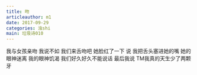 ```yaml
---
title: 吻
articleauthor: m1
date: 2017-09-29
categories: 浊shi
main: 垃圾诗010
---
```


我与女孩亲吻
我说不如
我们来舌吻吧
她脸红了一下
说
我把舌头塞进她的嘴
她的眼神迷离
我的眼神饥渴
我们好久好久不能说话
最后我说
TM我真的天生少了两颗牙